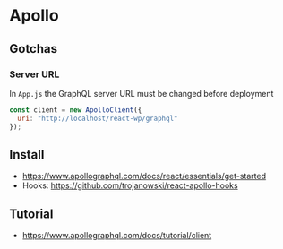# Apollo

## Gotchas

### Server URL

In `App.js` the GraphQL server URL must be changed before deployment

```Javascript
const client = new ApolloClient({
  uri: "http://localhost/react-wp/graphql"
});
```

## Install

- https://www.apollographql.com/docs/react/essentials/get-started
- Hooks: https://github.com/trojanowski/react-apollo-hooks

## Tutorial

- https://www.apollographql.com/docs/tutorial/client
